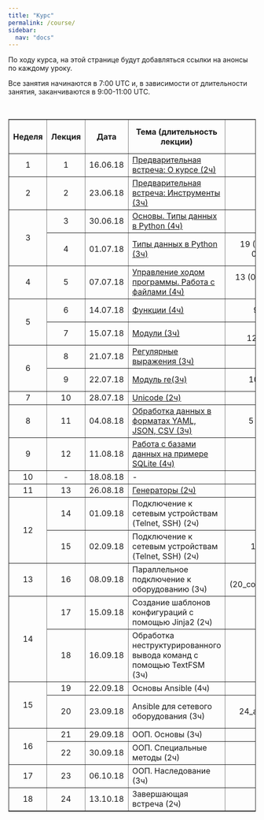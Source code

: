 ```yaml
---
title: "Курс"
permalink: /course/
sidebar:
  nav: "docs"
---
```


По ходу курса, на этой странице будут добавляться ссылки на анонсы по каждому уроку.

Все занятия начинаются в 7:00 UTC и, в зависимости от длительности занятия, заканчиваются в 9:00-11:00 UTC.

<br>

<table border="1" cellpadding="4" cellspacing="0">
 <tr>
    <th align="center">Неделя</th>
    <th align="center">Лекция</th>
    <th align="center">Дата</th>
    <th align="center">Тема (длительность лекции)</th>
    <th align="center">Всего заданий</th>
    <th align="center">Минимум заданий для сертификата</th>
 </tr>
 <tr>
    <td align="center">1</td>
    <td align="center">1</td>
    <td align="center">16.06.18</td>
    <td><a href="https://pyneng.github.io/pyneng-5/welcome/">Предварительная встреча: О курсе (2ч)</a></td>
    <td align="center">-</td>
    <td align="center">-</td>
 </tr>
 <tr>
    <td align="center">2</td>
    <td align="center">2</td>
    <td align="center">23.06.18</td>
    <td><a href="https://pyneng.github.io/pyneng-5/tools/">Предварительная встреча: Инструменты (3ч)</a></td>
    <td align="center">-</td>
    <td align="center">-</td>
 </tr>
 <tr>
    <td rowspan="2" align="center">3</td>
    <td align="center">3</td>
    <td align="center">30.06.18</td>
    <td><a href="https://pyneng.github.io/pyneng-5/lecture-3/">Основы. Типы данных в Python (4ч)</a></td>
    <td align="center">4.1, 4.2, 4.3</td>
    <td align="center">4.1, 4.2, 4.3</td>
 </tr>
 <tr>
    <td align="center">4</td>
    <td align="center">01.07.18</td>
    <td><a href="https://pyneng.github.io/pyneng-5/lecture-4/">Типы данных в Python (3ч)</a></td>
    <td align="center">19 (04_data_structures, 05_basic_scripts)</td>
    <td align="center">4.6, 5.1, 5.1a, 5.2, 5.2a</td>
 </tr>
 <tr>
    <td align="center">4</td>
    <td align="center">5</td>
    <td align="center">07.07.18</td>
    <td><a href="https://pyneng.github.io/pyneng-5/lecture-5/">Управление ходом программы. Работа с файлами (4ч)</a></td>
    <td align="center">13 (06_control_structures, 07_files)</td>
    <td align="center">6.1, 6.2, 6.3, 7.1, 7.2, 7.3</td>
 </tr>
 <tr>
    <td rowspan="2" align="center">5</td>
    <td align="center">6</td>
    <td align="center">14.07.18</td>
    <td><a href="https://pyneng.github.io/pyneng-5/lecture-6/">Функции (4ч)</a></td>
    <td align="center">9 (09_functions)</td>
    <td align="center">9.1, 9.1a, 9.2, 9.2a, 9.3</td>
 </tr>
 <tr>
    <td align="center">7</td>
    <td align="center">15.07.18</td>
    <td><a href="https://pyneng.github.io/pyneng-5/lecture-7/">Модули (3ч)</a></td>
    <td align="center">6 (11_modules, 12_useful_modules)</td>
    <td align="center">11.1, 11.2, 11.2a, 12.1</td>
 </tr>
 <tr>
    <td rowspan="2" align="center">6</td>
    <td align="center">8</td>
    <td align="center">21.07.18</td>
    <td><a href="https://pyneng.github.io/pyneng-5/lecture-8/">Регулярные выражения (3ч)</a></td>
    <td align="center">-</td>
    <td align="center">-</td>
 </tr>
 <tr>
    <td align="center">9</td>
    <td align="center">22.07.18</td>
    <td><a href="https://pyneng.github.io/pyneng-5/lecture-9/">Модуль re(3ч)</a></td>
    <td align="center">10 (15_module_re)</td>
    <td align="center">15.1, 15.2, 15.3, 15.4</td>
 </tr>

 <tr>
    <td align="center">7</td>
    <td align="center">10</td>
    <td align="center">28.07.18</td>
    <td><a href="https://pyneng.github.io/pyneng-5/lecture-10/">Unicode (2ч)</a></td>
    <td align="center">-</td>
    <td align="center">-</td>
 </tr>
 <tr>
    <td align="center">8</td>
    <td align="center">11</td>
    <td align="center">04.08.18</td>
    <td><a href="https://pyneng.github.io/pyneng-5/lecture-11/">Обработка данных в форматах YAML, JSON, CSV (3ч)</a></td>
    <td align="center">5 (17_serialization)</td>
    <td align="center">17.1, 17.2, 17.2a</td>
 </tr>
 <tr>
    <td align="center">9</td>
    <td align="center">12</td>
    <td align="center">11.08.18</td>
    <td><a href="https://pyneng.github.io/pyneng-5/lecture-12/">Работа с базами данных на примере SQLite (4ч)</a></td>
    <td align="center">9 (18_db)</td>
    <td align="center">18.1, 18.1a, 18.2, 18.2a</td>
 </tr>
 <tr>
    <td align="center">10</td>
    <td align="center">-</td>
    <td align="center">18.08.18</td>
    <td>-</td>
    <td align="center">-</td>
    <td align="center">-</td>
 </tr> 
 <tr>
    <td align="center">11</td>
    <td align="center">13</td>
    <td align="center">26.08.18</td>
    <td><a href="https://pyneng.github.io/pyneng-5/bonus-lecture-generators/">Генераторы (2ч)</a></td>
    <td align="center">-</td>
    <td align="center">-</td>
 </tr>
 <tr>
    <td rowspan="2" align="center">12</td>
    <td align="center">14</td>
    <td align="center">01.09.18</td>
    <td>Подключение к сетевым устройствам (Telnet, SSH) (2ч)</td>
    <td align="center">-</td>
    <td align="center">-</td>
 </tr>
 <tr>
    <td align="center">15</td>
    <td align="center">02.09.18</td>
    <td>Подключение к сетевым устройствам (Telnet, SSH) (2ч)</td>
    <td align="center">12(19_ssh_telnet)</td>
    <td align="center">19.1, 19.1a, 19.2, 19.2a, 19.2b, 19.3</td>
 </tr>
 <tr>
    <td align="center">13</td>
    <td align="center">16</td>
    <td align="center">08.09.18</td>
    <td>Параллельное подключение к оборудованию (3ч)</td>
    <td align="center">4 (20_concurrent_connections)</td>
    <td align="center">20.2, 20.2a</td>
 </tr>
 <tr>
    <td rowspan="2" align="center">14</td>
    <td align="center">17</td>
    <td align="center">15.09.18</td>
    <td>Создание шаблонов конфигураций с помощью Jinja2 (2ч)</td>
    <td align="center">9 (21_jinja2)</td>
    <td align="center">21.1, 21.1a, 21.2, 21.3</td>
 </tr>
 <tr>
    <td align="center">18</td>
    <td align="center">16.09.18</td>
    <td>Обработка неструктурированного вывода команд с помощью TextFSM (3ч)</td>
    <td align="center">8 (22_textfsm)</td>
    <td align="center">22.1, 22.1a, 22.2, 22.3, 22.4</td>
 </tr>
 <tr>
    <td rowspan="2" align="center">15</td>
    <td align="center">19</td>
    <td align="center">22.09.18</td>
    <td>Основы Ansible (4ч)</td>
    <td align="center">-</td>
    <td align="center">-</td>
 </tr>
 <tr>
    <td align="center">20</td>
    <td align="center">23.09.18</td>
    <td>Ansible для сетевого оборудования (3ч)</td>
    <td align="center">12 (все 24_ansible_for_network, кроме 24.3)</td>
    <td align="center">24.1, 24.1a, 24.1b, 24.1c, 24.2</td>
 </tr> 
 <tr>
    <td rowspan="2" align="center">16</td>
    <td align="center">21</td>
    <td align="center">29.09.18</td>
    <td> ООП. Основы (3ч)</td>
    <td align="center">-</td>
    <td align="center">-</td>
 </tr>
 <tr>
    <td align="center">22</td>
    <td align="center">30.09.18</td>
    <td>ООП. Специальные методы (2ч)</td>
    <td align="center">-</td>
    <td align="center">-</td>
 </tr> 
 <tr>
    <td align="center">17</td>
    <td align="center">23</td>
    <td align="center">06.10.18</td>
    <td>ООП. Наследование (3ч)</td>
    <td align="center">-</td>
    <td align="center">-</td>
 </tr> 
 <tr>
    <td align="center">18</td>
    <td align="center">24</td>
    <td align="center">13.10.18</td>
    <td>Завершающая встреча (2ч)</td>
    <td align="center">-</td>
    <td align="center">-</td>
 </tr>  
</table>

